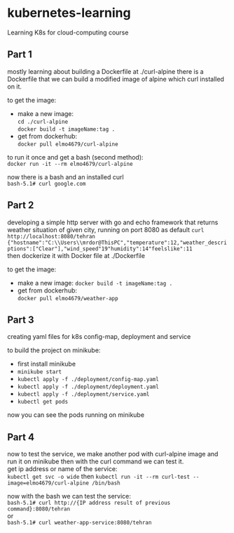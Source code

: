 # kubernetes-learning
Learning K8s for cloud-computing course

## Part 1
mostly learning about building a Dockerfile
at ./curl-alpine there is a Dockerfile that we can build a modified image of alpine which curl installed on it.

to get the image:
- make a new image:  
`cd ./curl-alpine`  
`docker build -t imageName:tag .`
- get from dockerhub:  
`docker pull elmo4679/curl-alpine`

to run it once and get a bash (second method):  
`docker run -it --rm elmo4679/curl-alpine`

now there is a bash and an installed curl  
`bash-5.1# curl google.com`

## Part 2
developing a simple http server with go and echo framework that returns weather situation of given city, running on port 8080 as default
`curl http://localhost:8080/tehran`
`{"hostname":"C:\\Users\\mrdor@ThisPC","temperature":12,"weather_descriptions":["Clear"],"wind_speed"19"humidity":14"feelslike":11`  
then dockerize it with Docker file at ./Dockerfile

to get the image:
- make a new image:
  `docker build -t imageName:tag .`
- get from dockerhub:  
  `docker pull elmo4679/weather-app`

## Part 3
creating yaml files for k8s config-map, deployment and service

to build the project on minikube:
- first install minikube
- `minikube start`
- `kubectl apply -f ./deployment/config-map.yaml`
- `kubectl apply -f ./deployment/deployment.yaml`
- `kubectl apply -f ./deployment/service.yaml`
- `kubectl get pods`

now you can see the pods running on minikube

## Part 4
now to test the service, we make another pod with curl-alpine image and run it on minikube
then with the curl command we can test it.  
get ip address or name of the service:  
`kubectl get svc -o wide`
then `kubectl run -it --rm curl-test --image=elmo4679/curl-alpine /bin/bash`

now with the bash we can test the service:  
`bash-5.1# curl http://{IP address result of previous command}:8080/tehran`  
or  
`bash-5.1# curl weather-app-service:8080/tehran`



